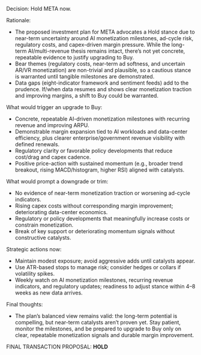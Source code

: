 Decision: Hold META now.

Rationale:
- The proposed investment plan for META advocates a Hold stance due to near-term uncertainty around AI monetization milestones, ad-cycle risk, regulatory costs, and capex-driven margin pressure. While the long-term AI/multi-revenue thesis remains intact, there’s not yet concrete, repeatable evidence to justify upgrading to Buy.
- Bear themes (regulatory costs, near-term ad softness, and uncertain AR/VR monetization) are non-trivial and plausible, so a cautious stance is warranted until tangible milestones are demonstrated.
- Data gaps (eight-indicator framework and sentiment feeds) add to the prudence. If/when data resumes and shows clear monetization traction and improving margins, a shift to Buy could be warranted.

What would trigger an upgrade to Buy:
- Concrete, repeatable AI-driven monetization milestones with recurring revenue and improving ARPU.
- Demonstrable margin expansion tied to AI workloads and data-center efficiency, plus clearer enterprise/government revenue visibility with defined renewals.
- Regulatory clarity or favorable policy developments that reduce cost/drag and capex cadence.
- Positive price-action with sustained momentum (e.g., broader trend breakout, rising MACD/histogram, higher RSI) aligned with catalysts.

What would prompt a downgrade or trim:
- No evidence of near-term monetization traction or worsening ad-cycle indicators.
- Rising capex costs without corresponding margin improvement; deteriorating data-center economics.
- Regulatory or policy developments that meaningfully increase costs or constrain monetization.
- Break of key support or deteriorating momentum signals without constructive catalysts.

Strategic actions now:
- Maintain modest exposure; avoid aggressive adds until catalysts appear.
- Use ATR-based stops to manage risk; consider hedges or collars if volatility spikes.
- Weekly watch on AI monetization milestones, recurring revenue indicators, and regulatory updates; readiness to adjust stance within 4–8 weeks as new data arrives.

Final thoughts:
- The plan’s balanced view remains valid: the long-term potential is compelling, but near-term catalysts aren’t proven yet. Stay patient, monitor the milestones, and be prepared to upgrade to Buy only on clear, repeatable monetization signals and durable margin improvement.

FINAL TRANSACTION PROPOSAL: **HOLD**